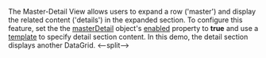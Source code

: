 The Master-Detail View allows users to expand a row ('master') and display the related content ('details') in the expanded section. To configure this feature, set the the [masterDetail](/Documentation/ApiReference/UI_Components/dxDataGrid/Configuration/masterDetail/) object's [enabled](/Documentation/ApiReference/UI_Components/dxDataGrid/Configuration/masterDetail/#enabled) property to **true** and use a [template](/Documentation/ApiReference/UI_Components/dxDataGrid/Configuration/masterDetail/#template) to specify detail section content. In this demo, the detail section displays another DataGrid.
<--split-->
